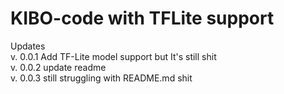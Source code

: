 # KIBO-code with TFLite support
Updates  
v. 0.0.1 Add TF-Lite model support but It's still shit\
v. 0.0.2 update readme\
v. 0.0.3 still struggling with README.md shit
